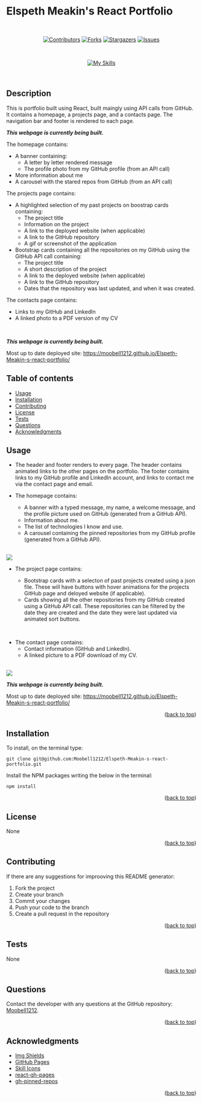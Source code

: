 # Elspeth Meakin's React Portfolio
<div align="center">
</br>

[![Contributors](https://img.shields.io/github/contributors/Moobell1212/Elspeth-Meakin-s-react-portfolio?style=for-the-badge)](https://github.com/Moobell1212/Elspeth-Meakin-s-react-portfolio/graphs/contributors)
[![Forks](https://img.shields.io/github/forks/Moobell1212/Elspeth-Meakin-s-react-portfolio?style=for-the-badge)](https://github.com/Moobell1212/Elspeth-Meakin-s-react-portfolio/forks)
[![Stargazers](https://img.shields.io/github/stars/Moobell1212/Elspeth-Meakin-s-react-portfolio?style=for-the-badge)](https://github.com/Moobell1212/Elspeth-Meakin-s-react-portfolio/stargazers)
[![Issues](https://img.shields.io/github/issues/Moobell1212/Elspeth-Meakin-s-react-portfolio?style=for-the-badge)](https://github.com/Moobell1212/Elspeth-Meakin-s-react-portfolio/issues)

</br>

[![My Skills](https://skillicons.dev/icons?i=js,html,css,react,bootstrap)](https://skillicons.dev)
</div>
</br>

## Description
This is portfolio built using React, built maingly using API calls from GitHub. It contains a homepage, a projects page, and a contacts page. The navigation bar and footer is rendered to each page.

***This webpage is currently being built.***

The homepage contains:
- A banner containing:
    - A letter by letter rendered message
    - The profile photo from my GitHub profile (from an API call)
- More information about me
- A carousel with the stared repos from GitHub (from an API call)

The projects page contains:
- A highlighted selection of my past projects on boostrap cards containing:
    - The project title 
    - Information on the project
    - A link to the deployed website (when applicable)
    - A link to the GitHub repository
    - A gif or screenshot of the application
- Bootstrap cards containing all the repositories on my GitHub using the GitHub API call containing:
    - The project title 
    - A short description of the project
    - A link to the deployed website (when applicable)
    - A link to the GitHub repository
    - Dates that the repository was last updated, and when it was created.

The contacts page contains:
- Links to my GitHub and LinkedIn
- A linked photo to a PDF version of my CV

</br>

***This webpage is currently being built.***

Most up to date deployed site: https://moobell1212.github.io/Elspeth-Meakin-s-react-portfolio/

## Table of contents
- [Usage](#usage)
- [Installation](#installation)
- [Contributing](#contributing)
- [License](#license)
- [Tests](#tests)
- [Questions](#questions)
- [Acknowledgments](#questions)

## Usage
- The header and footer renders to every page. The header contains animated  links to the other pages on the portfolio. The footer contains links to my GitHub profile and LinkedIn account, and links to contact me via the contact page and email.

- The homepage contains:
    - A banner with a typed message, my name, a welcome message, and the profile picture used on GitHub (generated from a GitHub API).
    - Information about me.
    - The list of technologies I know and use.
    - A carousel containing the pinned repositories from my GitHub profile (generated from a GitHub API).

</br>
<img src="./Images/homepage.png">

</br>

- The project page contains:

    - Bootstrap cards with a selecton of past projects created using a json file. These will have buttons with hover animations for the projects GitHub page and deloyed website (if applicable). 
    - Cards showing all the other repositories from my GitHub created using a GitHub API call. These repositories can be filtered by the date they are created and the date they were last updated via animated sort buttons.
</br>

- The contact page contains:
    - Contact information (GitHub and LinkedIn).
    - A linked picture to a PDF download of my CV.

</br>
<img src="./Images/contact.png">

</br>

***This webpage is currently being built.***

Most up to date deployed site: https://moobell1212.github.io/Elspeth-Meakin-s-react-portfolio/

<p align="right">(<a href="https://github.com/fl4viooliveira/FrontEnders/blob/main/README.md">back to top</a>)</p>

## Installation

To install, on the terminal type:
```
git clone git@github.com:Moobell1212/Elspeth-Meakin-s-react-portfolio.git
```

Install the NPM packages writing the below in the terminal:
```
npm install
```
<p align="right">(<a href="https://github.com/fl4viooliveira/FrontEnders/blob/main/README.md">back to top</a>)</p>

## License

None

<p align="right">(<a href="https://github.com/fl4viooliveira/FrontEnders/blob/main/README.md">back to top</a>)</p>

## Contributing
If there are any suggestions for improoving this README generator:
<ol>
<li>Fork the project</li>
<li>Create your branch</li>
<li>Commit your changes</li>
<li>Push your code to the branch</li>
<li>Create a pull request in the repository</li>
</ol>

<p align="right">(<a href="https://github.com/fl4viooliveira/FrontEnders/blob/main/README.md">back to top</a>)</p>

## Tests
None

<p align="right">(<a href="https://github.com/fl4viooliveira/FrontEnders/blob/main/README.md">back to top</a>)</p>

## Questions
Contact the developer with any questions at the GitHub repository: [Moobell1212](https://github.com/Moobell1212).

<p align="right">(<a href="https://github.com/fl4viooliveira/FrontEnders/blob/main/README.md">back to top</a>)</p>

## Acknowledgments
- [Img Shields](https://shields.io)
- [GitHub Pages](https://pages.github.com)
- [Skill Icons](https://skillicons.dev/)
- [react-gh-pages](https://github.com/gitname/react-gh-pages)
- [gh-pinned-repos](https://github.com/egoist/gh-pinned-repos)

<p align="right">(<a href="https://github.com/fl4viooliveira/FrontEnders/blob/main/README.md">back to top</a>)</p>
